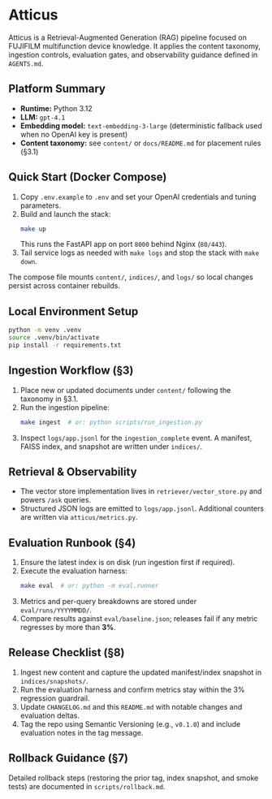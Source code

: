 # Atticus

Atticus is a Retrieval-Augmented Generation (RAG) pipeline focused on FUJIFILM multifunction device knowledge. It applies the
content taxonomy, ingestion controls, evaluation gates, and observability guidance defined in `AGENTS.md`.

## Platform Summary
- **Runtime:** Python 3.12
- **LLM:** `gpt-4.1`
- **Embedding model:** `text-embedding-3-large` (deterministic fallback used when no OpenAI key is present)
- **Content taxonomy:** see `content/` or `docs/README.md` for placement rules (§3.1)

## Quick Start (Docker Compose)
1. Copy `.env.example` to `.env` and set your OpenAI credentials and tuning parameters.
2. Build and launch the stack:
   ```bash
   make up
   ```
   This runs the FastAPI app on port `8000` behind Nginx (`80/443`).
3. Tail service logs as needed with `make logs` and stop the stack with `make down`.

The compose file mounts `content/`, `indices/`, and `logs/` so local changes persist across container rebuilds.

## Local Environment Setup
```bash
python -m venv .venv
source .venv/bin/activate
pip install -r requirements.txt
```

## Ingestion Workflow (§3)
1. Place new or updated documents under `content/` following the taxonomy in §3.1.
2. Run the ingestion pipeline:
   ```bash
   make ingest  # or: python scripts/run_ingestion.py
   ```
3. Inspect `logs/app.jsonl` for the `ingestion_complete` event. A manifest, FAISS index, and snapshot are written under `indices/`.

## Retrieval & Observability
- The vector store implementation lives in `retriever/vector_store.py` and powers `/ask` queries.
- Structured JSON logs are emitted to `logs/app.jsonl`. Additional counters are written via `atticus/metrics.py`.

## Evaluation Runbook (§4)
1. Ensure the latest index is on disk (run ingestion first if required).
2. Execute the evaluation harness:
   ```bash
   make eval  # or: python -m eval.runner
   ```
3. Metrics and per-query breakdowns are stored under `eval/runs/YYYYMMDD/`.
4. Compare results against `eval/baseline.json`; releases fail if any metric regresses by more than **3%**.

## Release Checklist (§8)
1. Ingest new content and capture the updated manifest/index snapshot in `indices/snapshots/`.
2. Run the evaluation harness and confirm metrics stay within the 3% regression guardrail.
3. Update `CHANGELOG.md` and this `README.md` with notable changes and evaluation deltas.
4. Tag the repo using Semantic Versioning (e.g., `v0.1.0`) and include evaluation notes in the tag message.

## Rollback Guidance (§7)
Detailed rollback steps (restoring the prior tag, index snapshot, and smoke tests) are documented in `scripts/rollback.md`.
